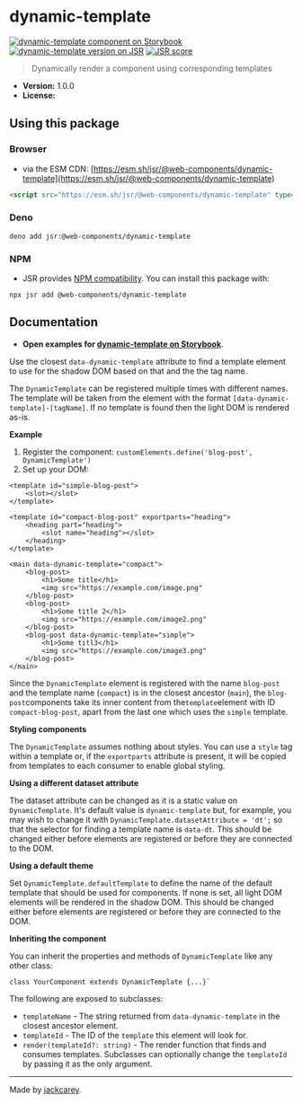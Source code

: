 # dynamic-template

[![dynamic-template component on Storybook](https://cdn.jsdelivr.net/gh/storybookjs/brand@main/badge/badge-storybook.svg)](https://jackcarey.co.uk/web-components/docs/?path=/docs/components-dynamic-template) [![dynamic-template version on JSR](https://jsr.io/badges/@web-components/dynamic-template)](https://jsr.io/@web-components/dynamic-template/versions) [![JSR score](https://jsr.io/badges/@web-components/dynamic-template/score)](https://jsr.io/@web-components/dynamic-template/score)

> Dynamically render a component using corresponding templates

-   **Version:** 1.0.0
-   **License:** [](./LICENSE.md)

## Using this package

### Browser

-   via the ESM CDN: [https://esm.sh/jsr/@web-components/dynamic-template](https://esm.sh/jsr/@web-components/dynamic-template)

```html
<script src="https://esm.sh/jsr/@web-components/dynamic-template" type="module"></script>
```

### Deno

```
deno add jsr:@web-components/dynamic-template
```

### NPM

-   JSR provides [NPM compatibility](https://jsr.io/docs/npm-compatibility). You can install this package with:

```
npx jsr add @web-components/dynamic-template
```

## Documentation

-   **Open examples for [dynamic-template on Storybook](https://jackcarey.co.uk/web-components/storybook-static/?path=/docs/components-dynamic-template)**.

Use the closest `data-dynamic-template` attribute to find a template element to use for the shadow DOM based on that and the the tag name.

The `DynamicTemplate` can be registered multiple times with different names. The template will be taken from the element with the format `[data-dynamic-template]-[tagName]`. If no template is found then the light DOM is rendered as-is.

**Example**

1. Register the component: `customElements.define('blog-post', DynamicTemplate')`
2. Set up your DOM:

```
<template id="simple-blog-post">
    <slot></slot>
</template>

<template id="compact-blog-post" exportparts="heading">
    <heading part="heading">
        <slot name="heading"></slot>
    </heading>
</template>

<main data-dynamic-template="compact">
    <blog-post>
        <h1>Some title</h1>
        <img src="https://example.com/image.png"
    </blog-post>
    <blog-post>
        <h1>Some title 2</h1>
        <img src="https://example.com/image2.png"
    </blog-post>
    <blog-post data-dynamic-template="simple">
        <h1>Some titl3</h1>
        <img src="https://example.com/image3.png"
    </blog-post>
</main>
```

Since the `DynamicTemplate` element is registered with the name `blog-post` and the template name (`compact`) is in the closest ancestor (`main`), the `blog-post`components take its inner content from the`template`element with ID `compact-blog-post`, apart from the last one which uses the `simple` template.

**Styling components**

The `DynamicTemplate` assumes nothing about styles. You can use a `style` tag within a template or, if the `exportparts` attribute is present, it will be copied from templates to each consumer to enable global styling.

**Using a different dataset attribute**

The dataset attribute can be changed as it is a static value on `DynamicTemplate`. It's default value is `dynamic-template` but, for example, you may wish to change it with `DynamicTemplate.datasetAttribute = 'dt';` so that the selector for finding a template name is `data-dt`. This should be changed either before elements are registered or before they are connected to the DOM.

**Using a default theme**

Set `DynamicTemplate.defaultTemplate` to define the name of the default template that should be used for components. If none is set, all light DOM elements will be rendered in the shadow DOM. This should be changed either before elements are registered or before they are connected to the DOM.

**Inheriting the component**

You can inherit the properties and methods of `DynamicTemplate` like any other class:

```
class YourComponent extends DynamicTemplate {...}`
```

The following are exposed to subclasses:

-   `templateName` - The string returned from `data-dynamic-template` in the closest ancestor element.
-   `templateId` - The ID of the `template` this element will look for.
-   `render(templateId?: string)` - The render function that finds and consumes templates. Subclasses can optionally change the `templateId` by passing it as the only argument.


---

Made by [jackcarey](https://jackcarey.co.uk).
